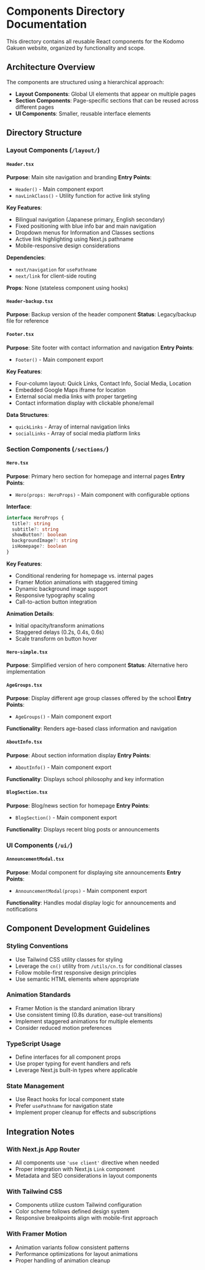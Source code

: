 # Components Directory Documentation

This directory contains all reusable React components for the Kodomo Gakuen website, organized by functionality and scope.

## Architecture Overview

The components are structured using a hierarchical approach:
- **Layout Components**: Global UI elements that appear on multiple pages
- **Section Components**: Page-specific sections that can be reused across different pages
- **UI Components**: Smaller, reusable interface elements

## Directory Structure

### Layout Components (`/layout/`)

#### `Header.tsx`
**Purpose**: Main site navigation and branding
**Entry Points**:
- `Header()` - Main component export
- `navLinkClass()` - Utility function for active link styling

**Key Features**:
- Bilingual navigation (Japanese primary, English secondary)
- Fixed positioning with blue info bar and main navigation
- Dropdown menus for Information and Classes sections
- Active link highlighting using Next.js pathname
- Mobile-responsive design considerations

**Dependencies**: 
- `next/navigation` for `usePathname`
- `next/link` for client-side routing

**Props**: None (stateless component using hooks)

#### `Header-backup.tsx`
**Purpose**: Backup version of the header component
**Status**: Legacy/backup file for reference

#### `Footer.tsx`
**Purpose**: Site footer with contact information and navigation
**Entry Points**:
- `Footer()` - Main component export

**Key Features**:
- Four-column layout: Quick Links, Contact Info, Social Media, Location
- Embedded Google Maps iframe for location
- External social media links with proper targeting
- Contact information display with clickable phone/email

**Data Structures**:
- `quickLinks` - Array of internal navigation links
- `socialLinks` - Array of social media platform links

### Section Components (`/sections/`)

#### `Hero.tsx`
**Purpose**: Primary hero section for homepage and internal pages
**Entry Points**:
- `Hero(props: HeroProps)` - Main component with configurable options

**Interface**:
```typescript
interface HeroProps {
  title?: string
  subtitle?: string
  showButton?: boolean
  backgroundImage?: string
  isHomepage?: boolean
}
```

**Key Features**:
- Conditional rendering for homepage vs. internal pages
- Framer Motion animations with staggered timing
- Dynamic background image support
- Responsive typography scaling
- Call-to-action button integration

**Animation Details**:
- Initial opacity/transform animations
- Staggered delays (0.2s, 0.4s, 0.6s)
- Scale transform on button hover

#### `Hero-simple.tsx`
**Purpose**: Simplified version of hero component
**Status**: Alternative hero implementation

#### `AgeGroups.tsx`
**Purpose**: Display different age group classes offered by the school
**Entry Points**:
- `AgeGroups()` - Main component export

**Functionality**: Renders age-based class information and navigation

#### `AboutInfo.tsx`
**Purpose**: About section information display
**Entry Points**:
- `AboutInfo()` - Main component export

**Functionality**: Displays school philosophy and key information

#### `BlogSection.tsx`
**Purpose**: Blog/news section for homepage
**Entry Points**:
- `BlogSection()` - Main component export

**Functionality**: Displays recent blog posts or announcements

### UI Components (`/ui/`)

#### `AnnouncementModal.tsx`
**Purpose**: Modal component for displaying site announcements
**Entry Points**:
- `AnnouncementModal(props)` - Main component export

**Functionality**: Handles modal display logic for announcements and notifications

## Component Development Guidelines

### Styling Conventions
- Use Tailwind CSS utility classes for styling
- Leverage the `cn()` utility from `/utils/cn.ts` for conditional classes
- Follow mobile-first responsive design principles
- Use semantic HTML elements where appropriate

### Animation Standards
- Framer Motion is the standard animation library
- Use consistent timing (0.8s duration, ease-out transitions)
- Implement staggered animations for multiple elements
- Consider reduced motion preferences

### TypeScript Usage
- Define interfaces for all component props
- Use proper typing for event handlers and refs
- Leverage Next.js built-in types where applicable

### State Management
- Use React hooks for local component state
- Prefer `usePathname` for navigation state
- Implement proper cleanup for effects and subscriptions

## Integration Notes

### With Next.js App Router
- All components use `'use client'` directive when needed
- Proper integration with Next.js `Link` component
- Metadata and SEO considerations in layout components

### With Tailwind CSS
- Components utilize custom Tailwind configuration
- Color scheme follows defined design system
- Responsive breakpoints align with mobile-first approach

### With Framer Motion
- Animation variants follow consistent patterns
- Performance optimizations for layout animations
- Proper handling of animation cleanup